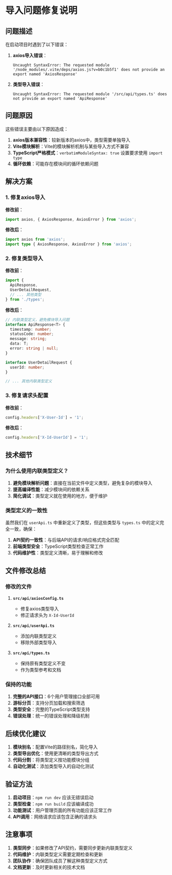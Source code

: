 # 导入问题修复说明

## 问题描述

在启动项目时遇到了以下错误：

1. **axios导入错误**：
   ```
   Uncaught SyntaxError: The requested module '/node_modules/.vite/deps/axios.js?v=b0c1b5f1' does not provide an export named 'AxiosResponse'
   ```

2. **类型导入错误**：
   ```
   Uncaught SyntaxError: The requested module '/src/api/types.ts' does not provide an export named 'ApiResponse'
   ```

## 问题原因

这些错误主要由以下原因造成：

1. **axios版本兼容性**：较新版本的axios中，类型需要单独导入
2. **Vite模块解析**：Vite的模块解析机制与某些导入方式不兼容
3. **TypeScript严格模式**：`verbatimModuleSyntax: true` 设置要求使用 `import type`
4. **循环依赖**：可能存在模块间的循环依赖问题

## 解决方案

### 1. 修复axios导入

**修改前**：
```typescript
import axios, { AxiosResponse, AxiosError } from 'axios';
```

**修改后**：
```typescript
import axios from 'axios';
import type { AxiosResponse, AxiosError } from 'axios';
```

### 2. 修复类型导入

**修改前**：
```typescript
import { 
  ApiResponse, 
  UserDetailRequest,
  // ... 其他类型
} from './types';
```

**修改后**：
```typescript
// 内联类型定义，避免模块导入问题
interface ApiResponse<T> {
  timestamp: number;
  statusCode: number;
  message: string;
  data: T;
  error: string | null;
}

interface UserDetailRequest {
  userId: number;
}

// ... 其他内联类型定义
```

### 3. 修复请求头配置

**修改前**：
```typescript
config.headers['X-User-Id'] = '1';
```

**修改后**：
```typescript
config.headers['X-Id-UserId'] = '1';
```

## 技术细节

### 为什么使用内联类型定义？

1. **避免模块解析问题**：直接在当前文件中定义类型，避免复杂的模块导入
2. **提高编译性能**：减少模块间的依赖关系
3. **简化调试**：类型定义就在使用的地方，便于维护

### 类型定义的一致性

虽然我们在 `userApi.ts` 中重新定义了类型，但这些类型与 `types.ts` 中的定义完全一致，确保：

1. **API契约一致性**：与后端API的请求/响应格式完全匹配
2. **前端类型安全**：TypeScript类型检查正常工作
3. **代码维护性**：类型定义清晰，易于理解和修改

## 文件修改总结

### 修改的文件

1. **`src/api/axiosConfig.ts`**
   - 修复axios类型导入
   - 修正请求头为 `X-Id-UserId`

2. **`src/api/userApi.ts`**
   - 添加内联类型定义
   - 移除外部类型导入

3. **`src/api/types.ts`**
   - 保持原有类型定义不变
   - 作为类型参考和文档

### 保持的功能

1. **完整的API接口**：6个用户管理接口全部可用
2. **游标分页**：支持分页加载和搜索筛选
3. **类型安全**：完整的TypeScript类型支持
4. **错误处理**：统一的错误处理和降级机制

## 后续优化建议

1. **模块别名**：配置Vite的路径别名，简化导入
2. **类型导出优化**：使用更清晰的类型导出方式
3. **代码分割**：将类型定义按功能模块分组
4. **自动化测试**：添加类型导入的自动化测试

## 验证方法

1. **启动项目**：`npm run dev` 应该无错误启动
2. **类型检查**：`npm run build` 应该编译成功
3. **功能测试**：用户管理页面的所有功能应该正常工作
4. **API调用**：网络请求应该包含正确的请求头

## 注意事项

1. **类型同步**：如果修改了API契约，需要同步更新内联类型定义
2. **代码维护**：内联类型定义需要定期检查和更新
3. **团队协作**：确保团队成员了解这种类型定义方式
4. **文档更新**：及时更新相关的技术文档
